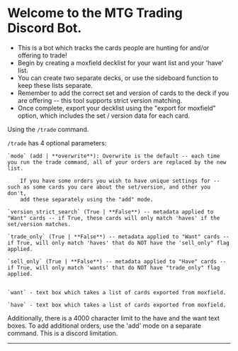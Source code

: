 # Welcome to the MTG Trading Discord Bot.
- This is a bot which tracks the cards people are hunting for and/or offering to trade!
- Begin by creating a moxfield decklist for your want list and your 'have' list.
- You can create two separate decks, or use the sideboard function to keep these lists separate.
- Remember to add the correct set and version of cards to the deck if you are offering -- this tool supports strict version matching.
- Once complete, export your decklist using the "export for moxfield" option, which includes the set / version data for each card.

Using the `/trade` command.

`/trade` has 4 optional parameters:

    `mode` (add | **overwrite**): Overwrite is the default -- each time you run the trade command, all of your orders are replaced by the new list.
    
        If you have some orders you wish to have unique settings for -- such as some cards you care about the set/version, and other you don't,
        add these separately using the "add" mode.

    `version_strict_search` (True | **False**) -- metadata applied to "Want" cards -- if True, these cards will only match 'haves' if the set/version matches.

    `trade_only` (True | **False**) -- metadata applied to "Want" cards -- if True, will only match 'haves' that do NOT have the 'sell_only" flag applied.

    `sell_only` (True | **False**) -- metadata applied to "Have" cards -- if True, will only match 'wants' that do NOT have "trade_only" flag applied.

                      
    `want` - text box which takes a list of cards exported from moxfield.

    `have` - text box which takes a list of cards exported from moxfield.


Additionally, there is a 4000 character limit to the have and the want text boxes. To add additional orders, use the 'add' mode on a separate command. This is a discord limitation.

---